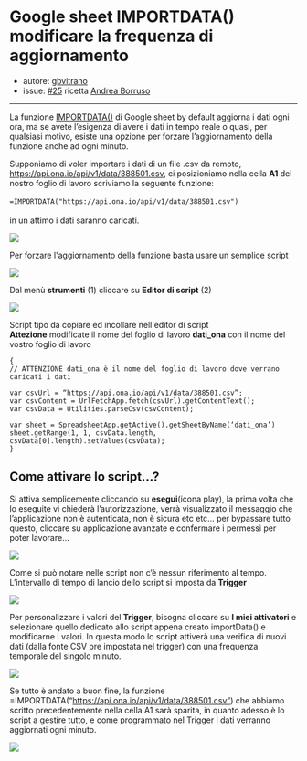# Google sheet IMPORTDATA() modificare la frequenza di aggiornamento

* autore: [gbvitrano](https://twitter.com/gbvitrano)
* issue: [#25](https://github.com/opendatasicilia/tansignari/issues/25) ricetta [Andrea Borruso](https://twitter.com/aborruso?lang=it)

---
La funzione [IMPORTDATA()](https://support.google.com/docs/answer/3093335?hl=en) di Google sheet by default aggiorna i dati ogni ora, ma se avete l’esigenza di avere i dati in tempo reale o quasi, per qualsiasi motivo, esiste una opzione per forzare l’aggiornamento della funzione anche ad ogni minuto.

Supponiamo di voler importare i dati di un file .csv da remoto, https://api.ona.io/api/v1/data/388501.csv, ci posizioniamo nella  cella **A1** del nostro foglio di lavoro scriviamo la seguente funzione:<br><br>
```=IMPORTDATA("https://api.ona.io/api/v1/data/388501.csv")``` <br><br>
in un attimo i dati saranno caricati.

![](/img/google/google_sheet2.png)

Per forzare l'aggiornamento della funzione basta usare un semplice script

![](/img/google/google_sheet3.png)

Dal menù **strumenti** (1) cliccare su **Editor di script** (2)

![](/img/google/google_sheet7.png)

Script tipo da copiare ed incollare nell'editor di script <br>
**Attezione** modificate il nome del foglio di lavoro **dati_ona** con il nome del vostro foglio di lavoro

```
{
// ATTENZIONE dati_ona è il nome del foglio di lavoro dove verrano caricati i dati

var csvUrl = “https://api.ona.io/api/v1/data/388501.csv”;
var csvContent = UrlFetchApp.fetch(csvUrl).getContentText();
var csvData = Utilities.parseCsv(csvContent);

var sheet = SpreadsheetApp.getActive().getSheetByName(‘dati_ona’)
sheet.getRange(1, 1, csvData.length, csvData[0].length).setValues(csvData);
}
``` 
## Come attivare lo script…? 
Si attiva semplicemente cliccando su **esegui**(icona play), la prima volta che lo eseguite vi chiederà l’autorizzazione, verrà visualizzato il messaggio che l’applicazione non è autenticata, non è sicura etc etc… per bypassare tutto questo, cliccare su applicazione avanzate e confermare i permessi per poter lavorare…

![](/img/google/google_sheet13.png)

Come si può notare nelle script non c’è nessun riferimento al tempo. L’intervallo di tempo di lancio dello script si imposta da **Trigger**

![](/img/google/google_sheet5.png)

Per personalizzare i valori del **Trigger**, bisogna cliccare su **I miei attivatori** e selezionare quello dedicato allo script appena creato importData() e modificarne i valori. In questa modo lo script attiverà una verifica di nuovi dati (dalla fonte CSV pre impostata nel trigger) con una frequenza temporale del singolo minuto.

![](/img/google/google_sheet8.png)

Se tutto è andato a buon fine, la funzione =IMPORTDATA(“https://api.ona.io/api/v1/data/388501.csv”) che abbiamo scritto precedentemente nella cella A1 sarà sparita, in quanto adesso è lo script a gestire tutto, e come programmato nel Trigger i dati verranno aggiornati ogni minuto.

![](/img/google/google_sheet9.png)





